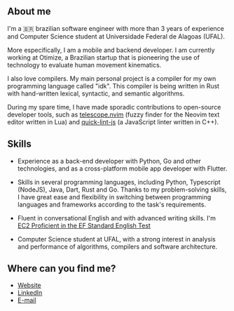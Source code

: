 ## About me

I'm a 🇧🇷 brazilian software engineer with more than 3 years of experience and
Computer Science student at Universidade Federal de Alagoas (UFAL).

More especifically, I am a mobile and backend developer. I am currently
working at Otimize, a Brazilian startup that is pioneering the use of
technology to evaluate human movement kinematics.

I also love compilers. My main personal project is a compiler for my own
programming language called "idk". This compiler is being written in Rust with
hand-written lexical, syntactic, and semantic algorithms. 

During my spare time, I have made sporadic contributions to open-source
developer tools, such as
[telescope.nvim](https://github.com/nvim-telescope/telescope.nvim) (fuzzy
finder for the Neovim text editor written in Lua) and
[quick-lint-js](https://github.com/quick-lint/quick-lint-js) (a JavaScript
linter written in C++).

## Skills

- Experience as a back-end developer with Python, Go and other technologies,
  and as a cross-platform mobile app developer with Flutter.

- Skills in several programming languages, including Python, Typescript
  (NodeJS), Java, Dart, Rust and Go. Thanks to my problem-solving skills, I
  have great ease and flexibility in switching between programming languages
  and frameworks according to the task's requirements.

- Fluent in conversational English and with advanced writing skills. I'm
  [EC2 Proficient in the EF Standard English Test](https://www.efset.org/cert/gpUeom)

- Computer Science student at UFAL, with a strong interest in analysis and
  performance of algorithms, compilers and software architecture.

## Where can you find me?

- [Website](https://hicarod.github.io)
- [LinkedIn](https://www.linkedin.com/in/hicaromiguel/)
- [E-mail](mailto:hdanrlley1@gmail.com)
